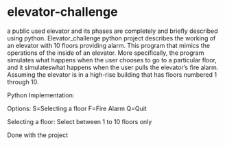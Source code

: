 # elevator-challenge
a public used elevator and its phases are completely and briefly described using python.
Elevator_challenge python project describes the working of an elevator with 10 floors providing alarm. This program that mimics the operations of the inside of an elevator. More specifically, the program simulates what happens when the user chooses to go to a particular floor, and it simulateswhat happens when the user pulls the elevator’s fire alarm. Assuming the elevator is in a high-rise building that has floors numbered 1 through 10.

Python Implementation:

Options: S=Selecting a floor F=Fire Alarm Q=Quit

Selecting a floor: Select between 1 to 10 floors only

Done with the project
